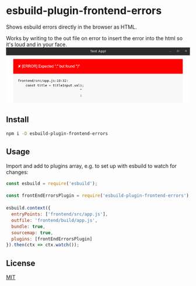 
# esbuild-plugin-frontend-errors

Shows esbuild errors directly in the browser as HTML.

Works by writing to the out file on error to insert the error into the html so it's loud and in your face.
![screenshot](./screenshot.png)

## Install

```sh
npm i -D esbuild-plugin-frontend-errors
```

## Usage

Import and add to plugins array, e.g. to set up with esbuild to watch for changes:

```js
const esbuild = require('esbuild');

const frontEndErrorsPlugin = require('esbuild-plugin-frontend-errors');

esbuild.context({
  entryPoints: ['frontend/src/app.js'],
  outfile: 'frontend/build/app.js',
  bundle: true,
  sourcemap: true,
  plugins: [frontEndErrorsPlugin]
}).then(ctx => ctx.watch());
```

## License

[MIT](./LICENSE)
